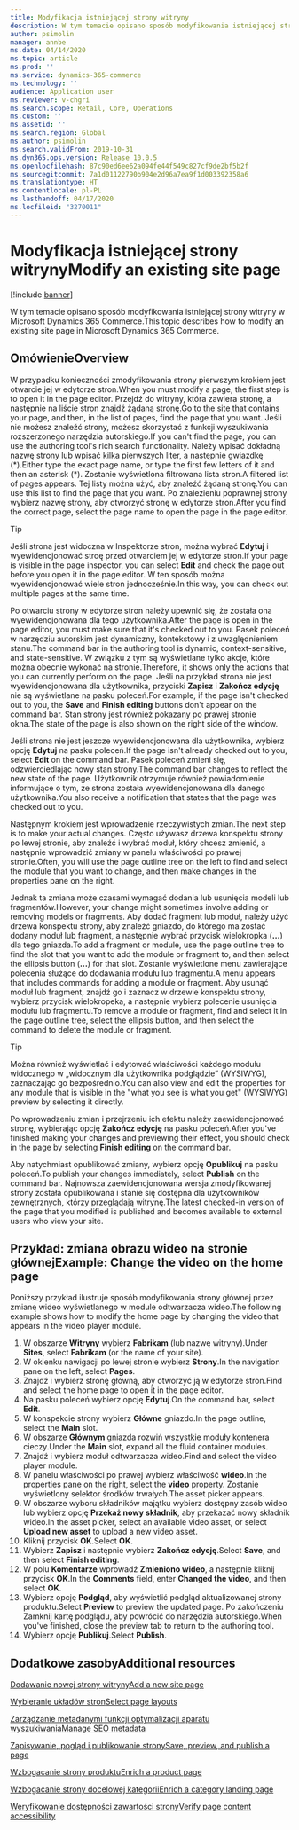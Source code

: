 ```yaml
---
title: Modyfikacja istniejącej strony witryny
description: W tym temacie opisano sposób modyfikowania istniejącej strony witryny w Microsoft Dynamics 365 Commerce.
author: psimolin
manager: annbe
ms.date: 04/14/2020
ms.topic: article
ms.prod: ''
ms.service: dynamics-365-commerce
ms.technology: ''
audience: Application user
ms.reviewer: v-chgri
ms.search.scope: Retail, Core, Operations
ms.custom: ''
ms.assetid: ''
ms.search.region: Global
ms.author: psimolin
ms.search.validFrom: 2019-10-31
ms.dyn365.ops.version: Release 10.0.5
ms.openlocfilehash: 87c90ed6ee62a094fe44f549c827cf9de2bf5b2f
ms.sourcegitcommit: 7a1d01122790b904e2d96a7ea9f1d003392358a6
ms.translationtype: HT
ms.contentlocale: pl-PL
ms.lasthandoff: 04/17/2020
ms.locfileid: "3270011"
---
```

# <a name="modify-an-existing-site-page"></a><span data-ttu-id="2074e-103">Modyfikacja istniejącej strony witryny</span><span class="sxs-lookup"><span data-stu-id="2074e-103">Modify an existing site page</span></span>


[!include [banner](includes/banner.md)]

<span data-ttu-id="2074e-104">W tym temacie opisano sposób modyfikowania istniejącej strony witryny w Microsoft Dynamics 365 Commerce.</span><span class="sxs-lookup"><span data-stu-id="2074e-104">This topic describes how to modify an existing site page in Microsoft Dynamics 365 Commerce.</span></span>

## <a name="overview"></a><span data-ttu-id="2074e-105">Omówienie</span><span class="sxs-lookup"><span data-stu-id="2074e-105">Overview</span></span>

<span data-ttu-id="2074e-106">W przypadku konieczności zmodyfikowania strony pierwszym krokiem jest otwarcie jej w edytorze stron.</span><span class="sxs-lookup"><span data-stu-id="2074e-106">When you must modify a page, the first step is to open it in the page editor.</span></span> <span data-ttu-id="2074e-107">Przejdź do witryny, która zawiera stronę, a następnie na liście stron znajdź żądaną stronę.</span><span class="sxs-lookup"><span data-stu-id="2074e-107">Go to the site that contains your page, and then, in the list of pages, find the page that you want.</span></span> <span data-ttu-id="2074e-108">Jeśli nie możesz znaleźć strony, możesz skorzystać z funkcji wyszukiwania rozszerzonego narzędzia autorskiego.</span><span class="sxs-lookup"><span data-stu-id="2074e-108">If you can't find the page, you can use the authoring tool's rich search functionality.</span></span> <span data-ttu-id="2074e-109">Należy wpisać dokładną nazwę strony lub wpisać kilka pierwszych liter, a następnie gwiazdkę (\*).</span><span class="sxs-lookup"><span data-stu-id="2074e-109">Either type the exact page name, or type the first few letters of it and then an asterisk (\*).</span></span> <span data-ttu-id="2074e-110">Zostanie wyświetlona filtrowana lista stron.</span><span class="sxs-lookup"><span data-stu-id="2074e-110">A filtered list of pages appears.</span></span> <span data-ttu-id="2074e-111">Tej listy można użyć, aby znaleźć żądaną stronę.</span><span class="sxs-lookup"><span data-stu-id="2074e-111">You can use this list to find the page that you want.</span></span> <span data-ttu-id="2074e-112">Po znalezieniu poprawnej strony wybierz nazwę strony, aby otworzyć stronę w edytorze stron.</span><span class="sxs-lookup"><span data-stu-id="2074e-112">After you find the correct page, select the page name to open the page in the page editor.</span></span>

> [!TIP]
> <span data-ttu-id="2074e-113">Jeśli strona jest widoczna w Inspektorze stron, można wybrać **Edytuj** i wyewidencjonować stroę przed otwarciem jej w edytorze stron.</span><span class="sxs-lookup"><span data-stu-id="2074e-113">If your page is visible in the page inspector, you can select **Edit** and check the page out before you open it in the page editor.</span></span> <span data-ttu-id="2074e-114">W ten sposób można wyewidencjonować wiele stron jednocześnie.</span><span class="sxs-lookup"><span data-stu-id="2074e-114">In this way, you can check out multiple pages at the same time.</span></span>

<span data-ttu-id="2074e-115">Po otwarciu strony w edytorze stron należy upewnić się, że została ona wyewidencjonowana dla tego użytkownika.</span><span class="sxs-lookup"><span data-stu-id="2074e-115">After the page is open in the page editor, you must make sure that it's checked out to you.</span></span> <span data-ttu-id="2074e-116">Pasek poleceń w narzędziu autorskim jest dynamiczny, kontekstowy i z uwzględnieniem stanu.</span><span class="sxs-lookup"><span data-stu-id="2074e-116">The command bar in the authoring tool is dynamic, context-sensitive, and state-sensitive.</span></span> <span data-ttu-id="2074e-117">W związku z tym są wyświetlane tylko akcje, które można obecnie wykonać na stronie.</span><span class="sxs-lookup"><span data-stu-id="2074e-117">Therefore, it shows only the actions that you can currently perform on the page.</span></span> <span data-ttu-id="2074e-118">Jeśli na przykład strona nie jest wyewidencjonowana dla użytkownika, przyciski **Zapisz** i **Zakończ edycję** nie są wyświetlane na pasku poleceń.</span><span class="sxs-lookup"><span data-stu-id="2074e-118">For example, if the page isn't checked out to you, the **Save** and **Finish editing** buttons don't appear on the command bar.</span></span> <span data-ttu-id="2074e-119">Stan strony jest również pokazany po prawej stronie okna.</span><span class="sxs-lookup"><span data-stu-id="2074e-119">The state of the page is also shown on the right side of the window.</span></span>

<span data-ttu-id="2074e-120">Jeśli strona nie jest jeszcze wyewidencjonowana dla użytkownika, wybierz opcję **Edytuj** na pasku poleceń.</span><span class="sxs-lookup"><span data-stu-id="2074e-120">If the page isn't already checked out to you, select **Edit** on the command bar.</span></span> <span data-ttu-id="2074e-121">Pasek poleceń zmieni się, odzwierciedlając nowy stan strony.</span><span class="sxs-lookup"><span data-stu-id="2074e-121">The command bar changes to reflect the new state of the page.</span></span> <span data-ttu-id="2074e-122">Użytkownik otrzymuje również powiadomienie informujące o tym, że strona została wyewidencjonowana dla danego użytkownika.</span><span class="sxs-lookup"><span data-stu-id="2074e-122">You also receive a notification that states that the page was checked out to you.</span></span>

<span data-ttu-id="2074e-123">Następnym krokiem jest wprowadzenie rzeczywistych zmian.</span><span class="sxs-lookup"><span data-stu-id="2074e-123">The next step is to make your actual changes.</span></span> <span data-ttu-id="2074e-124">Często używasz drzewa konspektu strony po lewej stronie, aby znaleźć i wybrać moduł, który chcesz zmienić, a następnie wprowadzić zmiany w panelu właściwości po prawej stronie.</span><span class="sxs-lookup"><span data-stu-id="2074e-124">Often, you will use the page outline tree on the left to find and select the module that you want to change, and then make changes in the properties pane on the right.</span></span> 

<span data-ttu-id="2074e-125">Jednak ta zmiana może czasami wymagać dodania lub usunięcia modeli lub fragmentów.</span><span class="sxs-lookup"><span data-stu-id="2074e-125">However, your change might sometimes involve adding or removing models or fragments.</span></span> <span data-ttu-id="2074e-126">Aby dodać fragment lub moduł, należy użyć drzewa konspektu strony, aby znaleźć gniazdo, do którego ma zostać dodany moduł lub fragment, a następnie wybrać przycisk wielokropka (**...**) dla tego gniazda.</span><span class="sxs-lookup"><span data-stu-id="2074e-126">To add a fragment or module, use the page outline tree to find the slot that you want to add the module or fragment to, and then select the ellipsis button (**...**) for that slot.</span></span> <span data-ttu-id="2074e-127">Zostanie wyświetlone menu zawierające polecenia służące do dodawania modułu lub fragmentu.</span><span class="sxs-lookup"><span data-stu-id="2074e-127">A menu appears that includes commands for adding a module or fragment.</span></span> <span data-ttu-id="2074e-128">Aby usunąć moduł lub fragment, znajdź go i zaznacz w drzewie konspektu strony, wybierz przycisk wielokropeka, a następnie wybierz polecenie usunięcia modułu lub fragmentu.</span><span class="sxs-lookup"><span data-stu-id="2074e-128">To remove a module or fragment, find and select it in the page outline tree, select the ellipsis button, and then select the command to delete the module or fragment.</span></span>

> [!TIP]
> <span data-ttu-id="2074e-129">Można również wyświetlać i edytować właściwości każdego modułu widocznego w „widocznym dla użytkownika podglądzie” (WYSIWYG), zaznaczając go bezpośrednio.</span><span class="sxs-lookup"><span data-stu-id="2074e-129">You can also view and edit the properties for any module that is visible in the "what you see is what you get" (WYSIWYG) preview by selecting it directly.</span></span>

<span data-ttu-id="2074e-130">Po wprowadzeniu zmian i przejrzeniu ich efektu należy zaewidencjonować stronę, wybierając opcję **Zakończ edycję** na pasku poleceń.</span><span class="sxs-lookup"><span data-stu-id="2074e-130">After you've finished making your changes and previewing their effect, you should check in the page by selecting **Finish editing** on the command bar.</span></span> 

<span data-ttu-id="2074e-131">Aby natychmiast opublikować zmiany, wybierz opcję **Opublikuj** na pasku poleceń.</span><span class="sxs-lookup"><span data-stu-id="2074e-131">To publish your changes immediately, select **Publish** on the command bar.</span></span> <span data-ttu-id="2074e-132">Najnowsza zaewidencjonowana wersja zmodyfikowanej strony została opublikowana i stanie się dostępna dla użytkowników zewnętrznych, którzy przeglądają witrynę.</span><span class="sxs-lookup"><span data-stu-id="2074e-132">The latest checked-in version of the page that you modified is published and becomes available to external users who view your site.</span></span> 

## <a name="example-change-the-video-on-the-home-page"></a><span data-ttu-id="2074e-133">Przykład: zmiana obrazu wideo na stronie głównej</span><span class="sxs-lookup"><span data-stu-id="2074e-133">Example: Change the video on the home page</span></span>

<span data-ttu-id="2074e-134">Poniższy przykład ilustruje sposób modyfikowania strony głównej przez zmianę wideo wyświetlanego w module odtwarzacza wideo.</span><span class="sxs-lookup"><span data-stu-id="2074e-134">The following example shows how to modify the home page by changing the video that appears in the video player module.</span></span>

1. <span data-ttu-id="2074e-135">W obszarze **Witryny** wybierz **Fabrikam** (lub nazwę witryny).</span><span class="sxs-lookup"><span data-stu-id="2074e-135">Under **Sites**, select **Fabrikam** (or the name of your site).</span></span>
1. <span data-ttu-id="2074e-136">W okienku nawigacji po lewej stronie wybierz **Strony**.</span><span class="sxs-lookup"><span data-stu-id="2074e-136">In the navigation pane on the left, select **Pages**.</span></span>
1. <span data-ttu-id="2074e-137">Znajdź i wybierz stronę główną, aby otworzyć ją w edytorze stron.</span><span class="sxs-lookup"><span data-stu-id="2074e-137">Find and select the home page to open it in the page editor.</span></span>
1. <span data-ttu-id="2074e-138">Na pasku poleceń wybierz opcję **Edytuj**.</span><span class="sxs-lookup"><span data-stu-id="2074e-138">On the command bar, select **Edit**.</span></span>
1. <span data-ttu-id="2074e-139">W konspekcie strony wybierz **Główne** gniazdo.</span><span class="sxs-lookup"><span data-stu-id="2074e-139">In the page outline, select the **Main** slot.</span></span>
1. <span data-ttu-id="2074e-140">W obszarze **Głównym** gniazda rozwiń wszystkie moduły kontenera cieczy.</span><span class="sxs-lookup"><span data-stu-id="2074e-140">Under the **Main** slot, expand all the fluid container modules.</span></span>
1. <span data-ttu-id="2074e-141">Znajdź i wybierz moduł odtwarzacza wideo.</span><span class="sxs-lookup"><span data-stu-id="2074e-141">Find and select the video player module.</span></span>
1. <span data-ttu-id="2074e-142">W panelu właściwości po prawej wybierz właściwość **wideo**.</span><span class="sxs-lookup"><span data-stu-id="2074e-142">In the properties pane on the right, select the **video** property.</span></span> <span data-ttu-id="2074e-143">Zostanie wyświetlony selektor środków trwałych.</span><span class="sxs-lookup"><span data-stu-id="2074e-143">The asset picker appears.</span></span>
1. <span data-ttu-id="2074e-144">W obszarze wyboru składników majątku wybierz dostępny zasób wideo lub wybierz opcję **Przekaż nowy składnik**, aby przekazać nowy składnik wideo.</span><span class="sxs-lookup"><span data-stu-id="2074e-144">In the asset picker, select an available video asset, or select **Upload new asset** to upload a new video asset.</span></span>
1. <span data-ttu-id="2074e-145">Kliknij przycisk **OK**.</span><span class="sxs-lookup"><span data-stu-id="2074e-145">Select **OK**.</span></span>
1. <span data-ttu-id="2074e-146">Wybierz **Zapisz** i następnie wybierz **Zakończ edycję**.</span><span class="sxs-lookup"><span data-stu-id="2074e-146">Select **Save**, and then select **Finish editing**.</span></span>
1. <span data-ttu-id="2074e-147">W polu **Komentarze** wprowadź **Zmieniono wideo**, a następnie kliknij przycisk **OK**.</span><span class="sxs-lookup"><span data-stu-id="2074e-147">In the **Comments** field, enter **Changed the video**, and then select **OK**.</span></span>
1. <span data-ttu-id="2074e-148">Wybierz opcję **Podgląd**, aby wyświetlić podgląd aktualizowanej strony produktu.</span><span class="sxs-lookup"><span data-stu-id="2074e-148">Select **Preview** to preview the updated page.</span></span> <span data-ttu-id="2074e-149">Po zakończeniu Zamknij kartę podglądu, aby powrócić do narzędzia autorskiego.</span><span class="sxs-lookup"><span data-stu-id="2074e-149">When you've finished, close the preview tab to return to the authoring tool.</span></span>
1. <span data-ttu-id="2074e-150">Wybierz opcję **Publikuj**.</span><span class="sxs-lookup"><span data-stu-id="2074e-150">Select **Publish**.</span></span>

## <a name="additional-resources"></a><span data-ttu-id="2074e-151">Dodatkowe zasoby</span><span class="sxs-lookup"><span data-stu-id="2074e-151">Additional resources</span></span>

[<span data-ttu-id="2074e-152">Dodawanie nowej strony witryny</span><span class="sxs-lookup"><span data-stu-id="2074e-152">Add a new site page</span></span>](add-new-page.md)

[<span data-ttu-id="2074e-153">Wybieranie układów stron</span><span class="sxs-lookup"><span data-stu-id="2074e-153">Select page layouts</span></span>](select-page-layouts.md)

[<span data-ttu-id="2074e-154">Zarządzanie metadanymi funkcji optymalizacji aparatu wyszukiwania</span><span class="sxs-lookup"><span data-stu-id="2074e-154">Manage SEO metadata</span></span>](manage-seo-metadata.md)

[<span data-ttu-id="2074e-155">Zapisywanie, pogląd i publikowanie strony</span><span class="sxs-lookup"><span data-stu-id="2074e-155">Save, preview, and publish a page</span></span>](save-preview-publish-page.md)

[<span data-ttu-id="2074e-156">Wzbogacanie strony produktu</span><span class="sxs-lookup"><span data-stu-id="2074e-156">Enrich a product page</span></span>](enrich-product-page.md)

[<span data-ttu-id="2074e-157">Wzbogacanie strony docelowej kategorii</span><span class="sxs-lookup"><span data-stu-id="2074e-157">Enrich a category landing page</span></span>](enrich-category-page.md)

[<span data-ttu-id="2074e-158">Weryfikowanie dostępności zawartości strony</span><span class="sxs-lookup"><span data-stu-id="2074e-158">Verify page content accessibility</span></span>](verify-accessibility.md)
